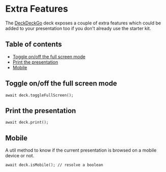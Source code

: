 # Extra Features

The [DeckDeckGo] deck exposes a couple of extra features which could be added to your presentation too if you don't already use the starter kit.

## Table of contents

- [Toggle on/off the full screen mode](#app-deck-extra-features-toggle-onoff-the-full-screen-mode)
- [Print the presentation](#app-deck-extra-features-print-the-presentation)
- [Mobile](#app-deck-extra-features-mobile)

## Toggle on/off the full screen mode

```
await deck.toggleFullScreen();
```

## Print the presentation

```
await deck.print();
```

## Mobile

A util method to know if the current presentation is browsed on a mobile device or not.

```
await deck.isMobile(); // resolve a boolean
```

[DeckDeckGo]: https://deckdeckgo.com
